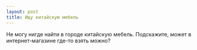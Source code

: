 ```yaml
---
layout: post 
title: Ищу китайскую мебель 
--- 
```

Не могу нигде найти в городе китайскую мебель. Подскажите, может в интернет-магазине где-то взять можно?